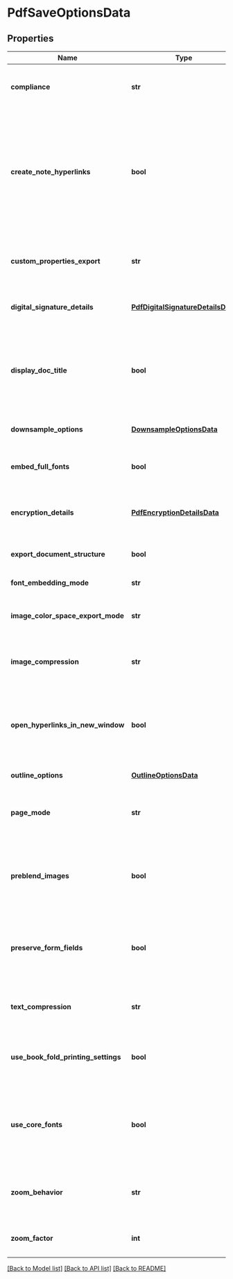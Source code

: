 # PdfSaveOptionsData

## Properties
Name | Type | Description | Notes
------------ | ------------- | ------------- | -------------
**compliance** | **str** | Specifies the PDF standards compliance level for output documents | [optional] 
**create_note_hyperlinks** | **bool** | Specifies whether to convert footnote/endnote references in main text story into active hyperlinks. When clicked the hyperlink will lead to the corresponding footnote/endnote. Default is false. | [optional] 
**custom_properties_export** | **str** | Gets or sets a value determining the way  are exported to PDF file. Default value is . | [optional] 
**digital_signature_details** | [**PdfDigitalSignatureDetailsData**](PdfDigitalSignatureDetailsData.md) | Specifies the details for signing the output PDF document | [optional] 
**display_doc_title** | **bool** | A flag specifying whether the window’s title bar should display the document title taken from the Title entry of the document information dictionary. | [optional] 
**downsample_options** | [**DownsampleOptionsData**](DownsampleOptionsData.md) | Allows to specify downsample options. | [optional] 
**embed_full_fonts** | **bool** | Controls how fonts are embedded into the resulting PDF documents | [optional] 
**encryption_details** | [**PdfEncryptionDetailsData**](PdfEncryptionDetailsData.md) | Specifies the details for encrypting the output PDF document | [optional] 
**export_document_structure** | **bool** | Determines whether or not to export document structure | [optional] 
**font_embedding_mode** | **str** | Specifies the font embedding mode | [optional] 
**image_color_space_export_mode** | **str** | Specifies how the color space will be selected for the images in PDF document. | [optional] 
**image_compression** | **str** | Specifies compression type to be used for all images in the document | [optional] 
**open_hyperlinks_in_new_window** | **bool** | Determines whether hyperlinks in the output Pdf document are forced to be opened in a new window (or tab) of a browser | [optional] 
**outline_options** | [**OutlineOptionsData**](OutlineOptionsData.md) | Allows to specify outline options | [optional] 
**page_mode** | **str** | Specifies how the PDF document should be displayed when opened in the PDF reader | [optional] 
**preblend_images** | **bool** | Gets or sets a value determining whether or not to preblend transparent images with black background color. | [optional] 
**preserve_form_fields** | **bool** | Specifies whether to preserve Microsoft Word form fields as form fields in PDF or convert them to text | [optional] 
**text_compression** | **str** | Specifies compression type to be used for all textual content in the document | [optional] 
**use_book_fold_printing_settings** | **bool** | Determines whether the document should be saved using a booklet printing layout | [optional] 
**use_core_fonts** | **bool** | Determines whether or not to substitute TrueType fonts Arial, Times New Roman, Courier New and Symbol with core PDF Type 1 fonts | [optional] 
**zoom_behavior** | **str** | Determines what type of zoom should be applied when a document is opened with a PDF viewer | [optional] 
**zoom_factor** | **int** | Determines zoom factor (in percentages) for a document | [optional] 

[[Back to Model list]](../README.md#documentation-for-models) [[Back to API list]](../README.md#documentation-for-api-endpoints) [[Back to README]](../README.md)


